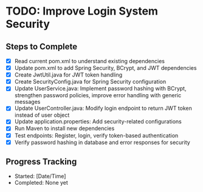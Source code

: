 # TODO: Improve Login System Security

## Steps to Complete

- [x] Read current pom.xml to understand existing dependencies
- [x] Update pom.xml to add Spring Security, BCrypt, and JWT dependencies
- [x] Create JwtUtil.java for JWT token handling
- [x] Create SecurityConfig.java for Spring Security configuration
- [x] Update UserService.java: Implement password hashing with BCrypt, strengthen password policies, improve error handling with generic messages
- [x] Update UserController.java: Modify login endpoint to return JWT token instead of user object
- [x] Update application.properties: Add security-related configurations
- [x] Run Maven to install new dependencies
- [x] Test endpoints: Register, login, verify token-based authentication
- [x] Verify password hashing in database and error responses for security

## Progress Tracking
- Started: [Date/Time]
- Completed: None yet
